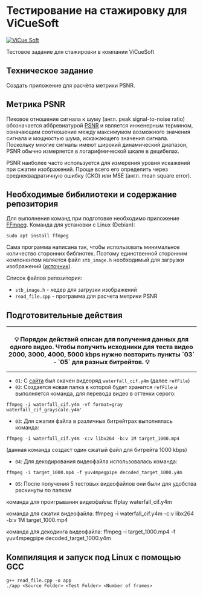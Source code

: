 # Тестирование на стажировку для ViCueSoft

[![ViCue Soft](https://scontent-hel3-1.xx.fbcdn.net/v/t1.6435-9/100049479_576904839469133_78457503330861056_n.png?_nc_cat=108&ccb=1-5&_nc_sid=973b4a&_nc_ohc=oohtigKncVMAX83Tktk&_nc_ht=scontent-hel3-1.xx&oh=e921e9bcb526f8659fd137b763d0ea50&oe=61D2C460)](https://vicuesoft.com/)

Тестовое задание для стажировки в компании ViCueSoft

## Техническое задание
Создать приложение для расчёта метрики PSNR.

## Метрика PSNR
Пиковое отношение сигнала к шуму (англ. peak signal-to-noise ratio) обозначается аббревиатурой [PSNR](https://ru.wikipedia.org/wiki/%D0%9F%D0%B8%D0%BA%D0%BE%D0%B2%D0%BE%D0%B5_%D0%BE%D1%82%D0%BD%D0%BE%D1%88%D0%B5%D0%BD%D0%B8%D0%B5_%D1%81%D0%B8%D0%B3%D0%BD%D0%B0%D0%BB%D0%B0_%D0%BA_%D1%88%D1%83%D0%BC%D1%83)  и является инженерным термином, означающим соотношение между максимумом возможного значения сигнала и мощностью шума, искажающего значения сигнала. Поскольку многие сигналы имеют широкий динамический диапазон, PSNR обычно измеряется в логарифмической шкале в децибелах.

PSNR наиболее часто используется для измерения уровня искажений при сжатии изображений. Проще всего его определить через среднеквадратичную ошибку (СКО) или MSE (англ. mean square error).

## Необходимые бибилиотеки и содержание репозитория
Для выполнения команд при подготовке необходимо приложение [FFmpeg](https://www.ffmpeg.org/download.html#build-linux). Команда для установки с Linux (Debian):
```
sudo apt install ffmpeg
```
Сама программа написана так, чтобы использовать минимальное количество сторонних библиотек. Поэтому единственной сторонним компонентом является файл `stb_image.h`
необходимый для загрузки изображений ([источник](https://github.com/nothings/stb)).

Список файлов репозитория:
- `stb_image.h` - хедер для загрузки изображений
- `read_file.cpp` - программа для расчета метрики PSNR


## Подготовительные действия
---

<div align="center">
  <h3>💡 Порядок действий описан для получения данных для одного видео. Чтобы получить исходники для теста видео 2000, 3000, 4000, 5000 kbps нужно повторить пункты `03` - `05` для разных битрейтов. 💡</h3>
</div>

---
- `01`: С [сайта](https://media.xiph.org/video/derf/) был скачен видеоряд `waterfall_cif.y4m` (далее `refFile`)
- `02`: Создается новая папка в которой будет хранится `refFile` и выполняется команда, для перевода видео в оттенки серого: 
```
ffmpeg -i waterfall_cif.y4m -vf format=gray waterfall_cif_grayscale.y4m'
```
- `03`: Для сжатия файла в различных битрейтрах выполнялась команда:
```
ffmpeg -i waterfall_cif.y4m -c:v libx264 -b:v 1M target_1000.mp4
```
(данная команда создаст один сжатый файл для битрейта 1000 kbps)
- `04`: Для декодирования видеофайла использовалась команда:
```
ffmpeg -i target_1000.mp4 -f yuv4mpegpipe decoded_target_1000.y4m
```
- `05`: После получения 5 тестовых видеофайлов они были для удобства раскинуты по папкам



команда для проигрывания видеофайла:
ffplay waterfall_cif.y4m

команда для сжатия видеофайла:
ffmpeg -i waterfall_cif.y4m -c:v libx264 -b:v 1M target_1000.mp4

команда для декодинга видеофайла:
ffmpeg -i target_1000.mp4 -f yuv4mpegpipe decoded_target_1000.y4m

## Компиляция и запуск под Linux с помощью GCC
```
g++ read_file.cpp -o app
./app <Source Folder> <Test Folder> <Number of frames>
